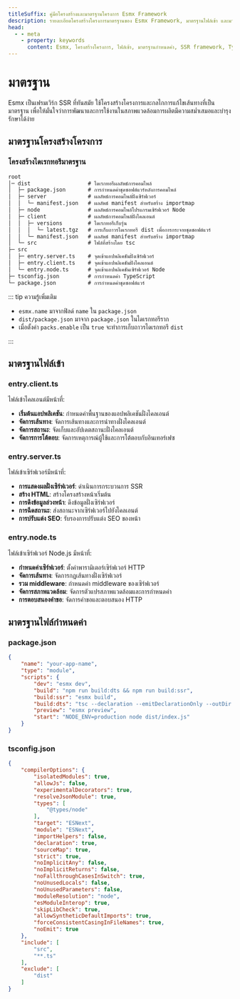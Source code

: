 ```yaml
---
titleSuffix: คู่มือโครงสร้างและมาตรฐานโครงการ Esmx Framework
description: รายละเอียดโครงสร้างโครงการมาตรฐานของ Esmx Framework, มาตรฐานไฟล์เข้า และมาตรฐานไฟล์กำหนดค่า เพื่อช่วยให้นักพัฒนาสร้างแอปพลิเคชัน SSR ที่เป็นมาตรฐานและบำรุงรักษาได้ง่าย
head:
  - - meta
    - property: keywords
      content: Esmx, โครงสร้างโครงการ, ไฟล์เข้า, มาตรฐานกำหนดค่า, SSR framework, TypeScript, มาตรฐานโครงการ, มาตรฐานการพัฒนา
---
```


# มาตรฐาน

Esmx เป็นเฟรมเวิร์ก SSR ที่ทันสมัย ใช้โครงสร้างโครงการและกลไกการแก้ไขเส้นทางที่เป็นมาตรฐาน เพื่อให้มั่นใจว่าการพัฒนาและการใช้งานในสภาพแวดล้อมการผลิตมีความสม่ำเสมอและบำรุงรักษาได้ง่าย

## มาตรฐานโครงสร้างโครงการ

### โครงสร้างไดเรกทอรีมาตรฐาน

```txt
root
│─ dist                  # ไดเรกทอรีผลลัพธ์การคอมไพล์
│  ├─ package.json       # การกำหนดค่าชุดซอฟต์แวร์หลังการคอมไพล์
│  ├─ server             # ผลลัพธ์การคอมไพล์ฝั่งเซิร์ฟเวอร์
│  │  └─ manifest.json   # ผลลัพธ์ manifest สำหรับสร้าง importmap
│  ├─ node               # ผลลัพธ์การคอมไพล์โปรแกรมเซิร์ฟเวอร์ Node
│  ├─ client             # ผลลัพธ์การคอมไพล์ฝั่งไคลเอนต์
│  │  ├─ versions        # ไดเรกทอรีเก็บรุ่น
│  │  │  └─ latest.tgz   # การเก็บถาวรไดเรกทอรี dist เพื่อการกระจายชุดซอฟต์แวร์
│  │  └─ manifest.json   # ผลลัพธ์ manifest สำหรับสร้าง importmap
│  └─ src                # ไฟล์ที่สร้างโดย tsc
├─ src
│  ├─ entry.server.ts    # จุดเข้าแอปพลิเคชันฝั่งเซิร์ฟเวอร์
│  ├─ entry.client.ts    # จุดเข้าแอปพลิเคชันฝั่งไคลเอนต์
│  └─ entry.node.ts      # จุดเข้าแอปพลิเคชันเซิร์ฟเวอร์ Node
├─ tsconfig.json         # การกำหนดค่า TypeScript
└─ package.json          # การกำหนดค่าชุดซอฟต์แวร์
```

::: tip ความรู้เพิ่มเติม
- `esmx.name` มาจากฟิลด์ `name` ใน `package.json`
- `dist/package.json` มาจาก `package.json` ในไดเรกทอรีราก
- เมื่อตั้งค่า `packs.enable` เป็น `true` จะทำการเก็บถาวรไดเรกทอรี `dist`

:::

## มาตรฐานไฟล์เข้า

### entry.client.ts
ไฟล์เข้าไคลเอนต์มีหน้าที่:
- **เริ่มต้นแอปพลิเคชัน**: กำหนดค่าพื้นฐานของแอปพลิเคชันฝั่งไคลเอนต์
- **จัดการเส้นทาง**: จัดการเส้นทางและการนำทางฝั่งไคลเอนต์
- **จัดการสถานะ**: จัดเก็บและอัปเดตสถานะฝั่งไคลเอนต์
- **จัดการการโต้ตอบ**: จัดการเหตุการณ์ผู้ใช้และการโต้ตอบกับอินเทอร์เฟซ

### entry.server.ts
ไฟล์เข้าเซิร์ฟเวอร์มีหน้าที่:
- **การแสดงผลฝั่งเซิร์ฟเวอร์**: ดำเนินการกระบวนการ SSR
- **สร้าง HTML**: สร้างโครงสร้างหน้าเริ่มต้น
- **การดึงข้อมูลล่วงหน้า**: ดึงข้อมูลฝั่งเซิร์ฟเวอร์
- **การฉีดสถานะ**: ส่งสถานะจากเซิร์ฟเวอร์ไปยังไคลเอนต์
- **การปรับแต่ง SEO**: รับรองการปรับแต่ง SEO ของหน้า

### entry.node.ts
ไฟล์เข้าเซิร์ฟเวอร์ Node.js มีหน้าที่:
- **กำหนดค่าเซิร์ฟเวอร์**: ตั้งค่าพารามิเตอร์เซิร์ฟเวอร์ HTTP
- **จัดการเส้นทาง**: จัดการกฎเส้นทางฝั่งเซิร์ฟเวอร์
- **รวม middleware**: กำหนดค่า middleware ของเซิร์ฟเวอร์
- **จัดการสภาพแวดล้อม**: จัดการตัวแปรสภาพแวดล้อมและการกำหนดค่า
- **การตอบสนองคำขอ**: จัดการคำขอและตอบสนอง HTTP

## มาตรฐานไฟล์กำหนดค่า

### package.json

```json title="package.json"
{
    "name": "your-app-name",
    "type": "module",
    "scripts": {
        "dev": "esmx dev",
        "build": "npm run build:dts && npm run build:ssr",
        "build:ssr": "esmx build",
        "build:dts": "tsc --declaration --emitDeclarationOnly --outDir dist/src",
        "preview": "esmx preview",
        "start": "NODE_ENV=production node dist/index.js"
    }
}
```

### tsconfig.json

```json title="tsconfig.json"
{
    "compilerOptions": {
        "isolatedModules": true,
        "allowJs": false,
        "experimentalDecorators": true,
        "resolveJsonModule": true,
        "types": [
            "@types/node"
        ],
        "target": "ESNext",
        "module": "ESNext",
        "importHelpers": false,
        "declaration": true,
        "sourceMap": true,
        "strict": true,
        "noImplicitAny": false,
        "noImplicitReturns": false,
        "noFallthroughCasesInSwitch": true,
        "noUnusedLocals": false,
        "noUnusedParameters": false,
        "moduleResolution": "node",
        "esModuleInterop": true,
        "skipLibCheck": true,
        "allowSyntheticDefaultImports": true,
        "forceConsistentCasingInFileNames": true,
        "noEmit": true
    },
    "include": [
        "src",
        "**.ts"
    ],
    "exclude": [
        "dist"
    ]
}
```